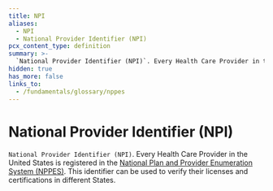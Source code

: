 ```yaml
---
title: NPI
aliases:
  - NPI
  - National Provider Identifier (NPI)
pcx_content_type: definition
summary: >-
  `National Provider Identifier (NPI)`. Every Health Care Provider in the United States is registered in the [National Plan and Provider Enumeration System (NPPES)](/fundamentals/glossary/nppes). This identifier can be used to verify their licenses and certifications in different States.
hidden: true
has_more: false
links_to:
  - /fundamentals/glossary/nppes
---
```


# National Provider Identifier (NPI)

`National Provider Identifier (NPI)`. Every Health Care Provider in the United States is registered in the [National Plan and Provider Enumeration System (NPPES)](/fundamentals/glossary/nppes). This identifier can be used to verify their licenses and certifications in different States.
